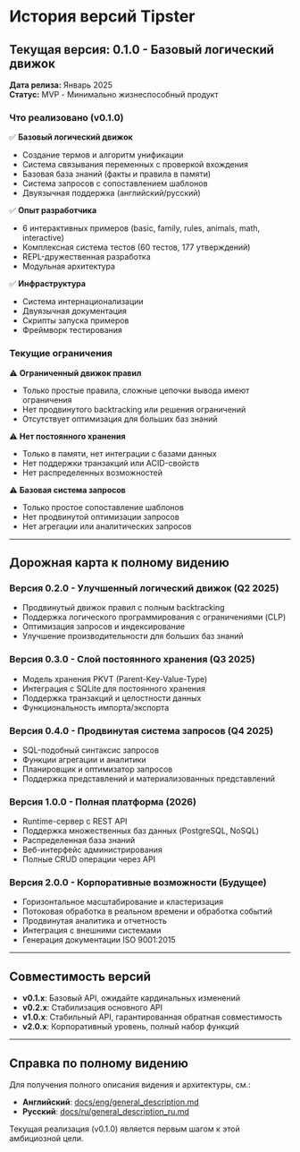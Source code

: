 # История версий Tipster

## Текущая версия: 0.1.0 - Базовый логический движок

**Дата релиза:** Январь 2025  
**Статус:** MVP - Минимально жизнеспособный продукт

### Что реализовано (v0.1.0)

✅ **Базовый логический движок**
- Создание термов и алгоритм унификации
- Система связывания переменных с проверкой вхождения
- Базовая база знаний (факты и правила в памяти)
- Система запросов с сопоставлением шаблонов
- Двуязычная поддержка (английский/русский)

✅ **Опыт разработчика**
- 6 интерактивных примеров (basic, family, rules, animals, math, interactive)
- Комплексная система тестов (60 тестов, 177 утверждений)
- REPL-дружественная разработка
- Модульная архитектура

✅ **Инфраструктура**
- Система интернационализации
- Двуязычная документация
- Скрипты запуска примеров
- Фреймворк тестирования

### Текущие ограничения

⚠️ **Ограниченный движок правил**
- Только простые правила, сложные цепочки вывода имеют ограничения
- Нет продвинутого backtracking или решения ограничений
- Отсутствует оптимизация для больших баз знаний

⚠️ **Нет постоянного хранения**
- Только в памяти, нет интеграции с базами данных
- Нет поддержки транзакций или ACID-свойств
- Нет распределенных возможностей

⚠️ **Базовая система запросов**
- Только простое сопоставление шаблонов
- Нет продвинутой оптимизации запросов
- Нет агрегации или аналитических запросов

---

## Дорожная карта к полному видению

### Версия 0.2.0 - Улучшенный логический движок (Q2 2025)
- Продвинутый движок правил с полным backtracking
- Поддержка логического программирования с ограничениями (CLP)
- Оптимизация запросов и индексирование
- Улучшение производительности для больших баз знаний

### Версия 0.3.0 - Слой постоянного хранения (Q3 2025)
- Модель хранения PKVT (Parent-Key-Value-Type)
- Интеграция с SQLite для постоянного хранения
- Поддержка транзакций и целостности данных
- Функциональность импорта/экспорта

### Версия 0.4.0 - Продвинутая система запросов (Q4 2025)
- SQL-подобный синтаксис запросов
- Функции агрегации и аналитики
- Планировщик и оптимизатор запросов
- Поддержка представлений и материализованных представлений

### Версия 1.0.0 - Полная платформа (2026)
- Runtime-сервер с REST API
- Поддержка множественных баз данных (PostgreSQL, NoSQL)
- Распределенная база знаний
- Веб-интерфейс администрирования
- Полные CRUD операции через API

### Версия 2.0.0 - Корпоративные возможности (Будущее)
- Горизонтальное масштабирование и кластеризация
- Потоковая обработка в реальном времени и обработка событий
- Продвинутая аналитика и отчетность
- Интеграция с внешними системами
- Генерация документации ISO 9001:2015

---

## Совместимость версий

- **v0.1.x**: Базовый API, ожидайте кардинальных изменений
- **v0.2.x**: Стабилизация основного API
- **v1.0.x**: Стабильный API, гарантированная обратная совместимость
- **v2.0.x**: Корпоративный уровень, полный набор функций

---

## Справка по полному видению

Для получения полного описания видения и архитектуры, см.:
- **Английский**: [docs/eng/general_description.md](docs/eng/general_description.md)
- **Русский**: [docs/ru/general_description_ru.md](docs/ru/general_description_ru.md)

Текущая реализация (v0.1.0) является первым шагом к этой амбициозной цели. 
